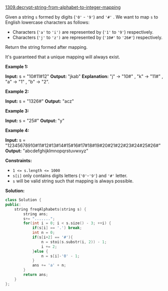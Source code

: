 [1309.decrypt-string-from-alphabet-to-integer-mapping](https://leetcode.com/problems/decrypt-string-from-alphabet-to-integer-mapping/)  

Given a string `s` formed by digits (`'0'` - `'9'`) and `'#'` . We want to map `s` to English lowercase characters as follows:

*   Characters (`'a'` to `'i')` are represented by (`'1'` to `'9'`) respectively.
*   Characters (`'j'` to `'z')` are represented by (`'10#'` to `'26#'`) respectively. 

Return the string formed after mapping.

It's guaranteed that a unique mapping will always exist.

**Example 1:**

**Input:** s = "10#11#12"
**Output:** "jkab"
**Explanation:** "j" -> "10#" , "k" -> "11#" , "a" -> "1" , "b" -> "2".

**Example 2:**

**Input:** s = "1326#"
**Output:** "acz"

**Example 3:**

**Input:** s = "25#"
**Output:** "y"

**Example 4:**

**Input:** s = "12345678910#11#12#13#14#15#16#17#18#19#20#21#22#23#24#25#26#"
**Output:** "abcdefghijklmnopqrstuvwxyz"

**Constraints:**

*   `1 <= s.length <= 1000`
*   `s[i]` only contains digits letters (`'0'`\-`'9'`) and `'#'` letter.
*   `s` will be valid string such that mapping is always possible.  



**Solution:**  

```cpp
class Solution {
public:
    string freqAlphabets(string s) {
        string ans;
        s+= ".......";
        for(int i = 0; i < s.size() - 3; ++i) {
            if(s[i] == '.') break;
            int n = 0;
            if(s[i+2] == '#'){
                n = stoi(s.substr(i, 2)) - 1;
                i += 2;
            }else {
                n = s[i]-'0' - 1;
            }
            ans += 'a' + n;
        }
        return ans;
    }
};
```
      